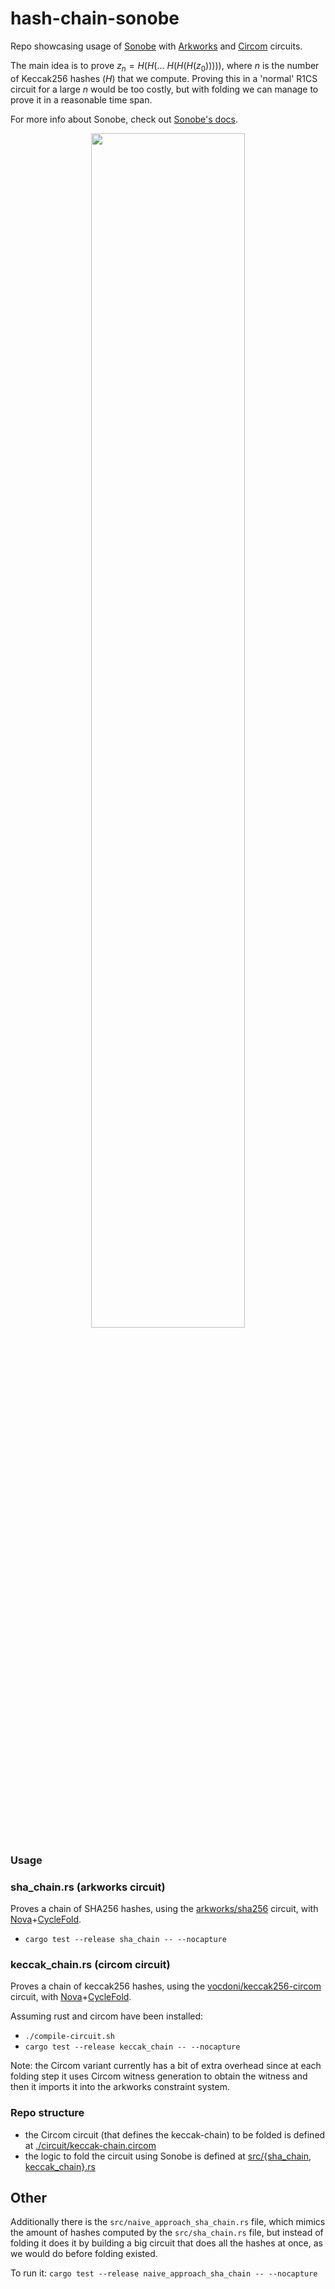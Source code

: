 # hash-chain-sonobe

Repo showcasing usage of [Sonobe](https://github.com/privacy-scaling-explorations/sonobe) with [Arkworks](https://github.com/arkworks-rs) and [Circom](https://github.com/iden3/circom) circuits.

The main idea is to prove $z_n = H(H(...~H(H(H(z_0)))))$, where $n$ is the number of Keccak256 hashes ($H$) that we compute. Proving this in a 'normal' R1CS circuit for a large $n$ would be too costly, but with folding we can manage to prove it in a reasonable time span.

For more info about Sonobe, check out [Sonobe's docs](https://privacy-scaling-explorations.github.io/sonobe-docs).

<p align="center">
    <img src="https://privacy-scaling-explorations.github.io/sonobe-docs/imgs/folding-main-idea-diagram.png" style="width:70%;" />
</p>


### Usage

### sha_chain.rs (arkworks circuit)
Proves a chain of SHA256 hashes, using the [arkworks/sha256](https://github.com/arkworks-rs/crypto-primitives/blob/main/crypto-primitives/src/crh/sha256/constraints.rs) circuit, with [Nova](https://eprint.iacr.org/2021/370.pdf)+[CycleFold](https://eprint.iacr.org/2023/1192.pdf).

- `cargo test --release sha_chain -- --nocapture`

### keccak_chain.rs (circom circuit)
Proves a chain of keccak256 hashes, using the [vocdoni/keccak256-circom](https://github.com/vocdoni/keccak256-circom) circuit, with [Nova](https://eprint.iacr.org/2021/370.pdf)+[CycleFold](https://eprint.iacr.org/2023/1192.pdf).

Assuming rust and circom have been installed:
- `./compile-circuit.sh`
- `cargo test --release keccak_chain -- --nocapture`

Note: the Circom variant currently has a bit of extra overhead since at each folding step it uses Circom witness generation to obtain the witness and then it imports it into the arkworks constraint system.

### Repo structure
- the Circom circuit (that defines the keccak-chain) to be folded is defined at [./circuit/keccak-chain.circom](https://github.com/arnaucube/hash-chain-sonobe/blob/main/circuit/keccak-chain.circom)
- the logic to fold the circuit using Sonobe is defined at [src/{sha_chain, keccak_chain}.rs](https://github.com/arnaucube/hash-chain-sonobe/blob/main/src)



## Other
Additionally there is the `src/naive_approach_sha_chain.rs` file, which mimics the amount of hashes computed by the `src/sha_chain.rs` file, but instead of folding it does it by building a big circuit that does all the hashes at once, as we would do before folding existed.

To run it: `cargo test --release naive_approach_sha_chain -- --nocapture`
